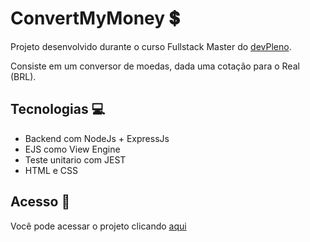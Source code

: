 # ConvertMyMoney 💲
Projeto desenvolvido durante o curso Fullstack Master do [devPleno](https://devpleno.com/).

Consiste em um conversor de moedas, dada uma cotação para o Real (BRL).

## Tecnologias 💻
* Backend com NodeJs + ExpressJs
* EJS como View Engine
* Teste unitario com JEST
* HTML e CSS

## Acesso 🖖
Você pode acessar o projeto clicando [aqui](https://convert-my-money-lake.vercel.app/)